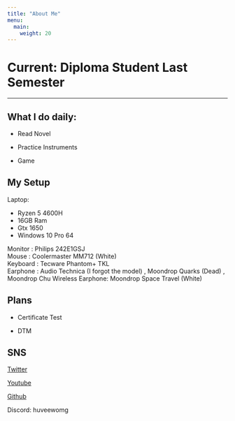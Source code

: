 ```yaml
---
title: "About Me"
menu:
  main:
    weight: 20
---
```

<h1> Current: Diploma Student Last Semester </h1>

----
<h2> What I do daily: </h2>
<p>

- Read Novel 

- Practice Instruments

- Game

</p>

<h2> My Setup </h2> 
Laptop: 
 <ul>
  <li>Ryzen 5 4600H </li>
  <li>16GB Ram</li>
  <li>Gtx 1650</li>
  <li>Windows 10 Pro 64</li>
</ul> 
Monitor : Philips 242E1GSJ <br> 
Mouse : Coolermaster MM712 (White) <br>
Keyboard : Tecware Phantom+ TKL <br>
Earphone : Audio Technica (I forgot the model) , Moondrop Quarks (Dead) , Moondrop Chu
Wireless Earphone: Moondrop Space Travel (White)

<br>
<h2> Plans </h2>
<p>

- Certificate Test

- DTM

</p>

<h2> SNS </h2>
<p>
<a href="https:/twitter.com/">Twitter</a>
</p>
<p>
<a href="https://www.youtube.com/channel/UCYv4fA-tr1fq7uwJYKe9zmg">Youtube</a>
</p>
<p>
<a href="https://github.com/huveewomg">Github</a>
</p>
<p>
Discord: huveewomg
</p>

